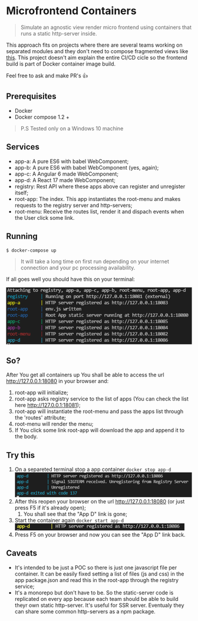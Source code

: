 # Microfrontend Containers

> Simulate an agnostic view render micro frontend using containers that runs a static http-server inside. 

This approach fits on projects where there are several teams working on separated modules and they don't need to compose fragmented views like [this](https://micro-frontends.org/).
This project doesn't aim explain the entire CI/CD cicle so the frontend build is part of Docker container image build.

Feel free to ask and make PR's 👍

## Prerequisites
* Docker
* Docker compose 1.2 +

> P.S Tested only on a Windows 10 machine

## Services
* app-a: A pure ES6 with babel WebComponent;
* app-b: A pure ES6 with babel WebComponent (yes, again);
* app-c: A Angular 6 made WebComponent;
* app-d: A React 17 made WebComponent;
* registry: Rest API where these apps above can register and unregister itself;
* root-app: The index. This app instantiates the root-menu and makes requests to the registry server and http-servers;
* root-menu: Receive the routes list, render it and dispach events when the User click some link.

## Running
```
$ docker-compose up
```
> It will take a long time on first run depending on your internet connection and your pc processing availability.

If all goes well you should have this on your terminal:

![terminal result](./readme-assets/terminal-result.png "Terminal result")


## So?
After You get all containers up You shall be able to access the url http://127.0.0.1:18080 in your browser and:
1. root-app will initialize;
2. root-app asks registry service to the list of apps (You can check the list here http://127.0.0.1:18081);
3. root-app will instantiate the root-menu and pass the apps list through the 'routes' attribute;
4. root-menu will render the menu;
5. If You click some link root-app will download the app and append it to the body.

## Try this
1. On a separeted terminal stop a app container ``docker stop app-d``
   ![terminal result](./readme-assets/stop-container-app-d-result.png "Terminal result")
2. After this reopen your browser on the url http://127.0.0.1:18080 (or just press F5 if it's already open);
   1. You shall see that the "App D" link is gone;
3. Start the container again ``docker start app-d``
   ![terminal result](./readme-assets/start-container-app-d-result.png "Terminal result")
4. Press F5 on your browser and now you can see the "App D" link back.

## Caveats
* It's intended to be just a POC so there is just one javascript file per container. It can be easily fixed setting a list of files (js and css) in the app package.json and read this in the root-app through the registry service;
* It's a monorepo but don't have to be. So the static-server code is replicated on every app because each team should be able to build theyr own static http-server. It's useful for SSR server. Eventualy they can share some common http-servers as a npm package.
